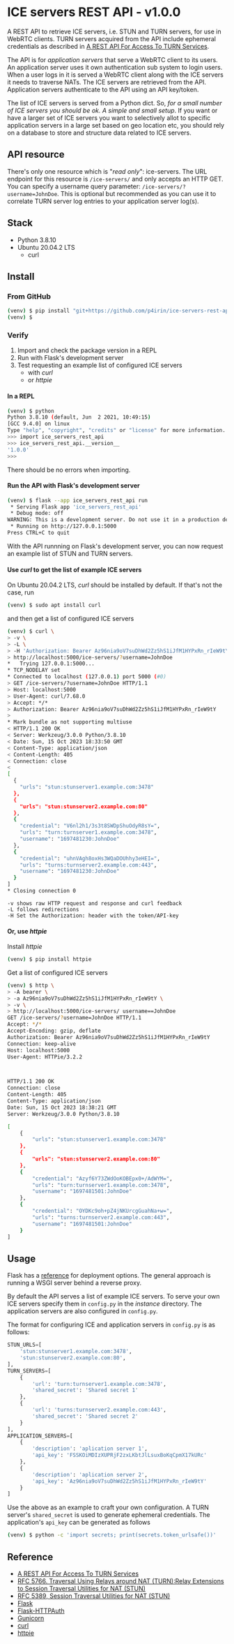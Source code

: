 # ICE servers REST API - v1.0.0

A REST API to retrieve ICE servers, i.e. STUN and TURN servers, for use in WebRTC clients. TURN servers acquired from the API include ephemeral credentials as described in [A REST API For Access To TURN Services](https://datatracker.ietf.org/doc/html/draft-uberti-behave-turn-rest-00).

The API is for _application servers_ that serve a WebRTC client to its users. An application server uses it own authentication sub system to login users. When a user logs in it is served a WebRTC client along with the ICE servers it needs to traverse NATs. The ICE servers are retrieved from the API. Application servers authenticate to the API using an API key/token.

The list of ICE servers is served from a Python dict. So, _for a small number of ICE servers you should be ok. A simple and small setup_. If you want or have a larger set of ICE servers you want to selectively allot to specific application servers in a large set based on geo location etc, you should rely on a database to store and structure data related to ICE servers.

## API resource

There's only one resource which is "_read only_": ice-servers. The URL endpoint for this resource is `/ice-servers/` and only accepts an HTTP GET. You can specify a username query parameter: `/ice-servers/?username=JohnDoe`. This is optional but recommended as you can use it to correlate TURN server log entries to your application server log(s).

## Stack

- Python 3.8.10
- Ubuntu 20.04.2 LTS
  - curl

## Install

### From GitHub

```bash
(venv) $ pip install "git+https://github.com/p4irin/ice-servers-rest-api.git"
(venv) $
```
### Verify

1. Import and check the package version in a REPL
1. Run with Flask's development server
1. Test requesting an example list of configured ICE servers
    - with _curl_
    - or _httpie_

#### In a REPL

```BASH
(venv) $ python
Python 3.8.10 (default, Jun  2 2021, 10:49:15) 
[GCC 9.4.0] on linux
Type "help", "copyright", "credits" or "license" for more information.
>>> import ice_servers_rest_api
>>> ice_servers_rest_api.__version__
'1.0.0'
>>>
```
There should be no errors when importing.

#### Run the API with Flask's development server

```bash
(venv) $ flask --app ice_servers_rest_api run
 * Serving Flask app 'ice_servers_rest_api'
 * Debug mode: off
WARNING: This is a development server. Do not use it in a production deployment. Use a production WSGI server instead.
 * Running on http://127.0.0.1:5000
Press CTRL+C to quit
```

With the API runnning on Flask's development server, you can now request an example list of STUN and TURN servers.

#### Use _curl_ to get the list of example ICE servers

On Ubuntu 20.04.2 LTS, _curl_ should be installed by default. If that's not the case, run

```bash
(venv) $ sudo apt install curl
```

and then get a list of configured ICE servers

```bash
(venv) $ curl \
> -v \
> -L \
> -H 'Authorization: Bearer Az96nia9oV7suDhWd2Zz5hS1iJfM1HYPxRn_rIeW9tY' \
> http://localhost:5000/ice-servers/?username=JohnDoe
*   Trying 127.0.0.1:5000...
* TCP_NODELAY set
* Connected to localhost (127.0.0.1) port 5000 (#0)
> GET /ice-servers/?username=JohnDoe HTTP/1.1
> Host: localhost:5000
> User-Agent: curl/7.68.0
> Accept: */*
> Authorization: Bearer Az96nia9oV7suDhWd2Zz5hS1iJfM1HYPxRn_rIeW9tY
> 
* Mark bundle as not supporting multiuse
< HTTP/1.1 200 OK
< Server: Werkzeug/3.0.0 Python/3.8.10
< Date: Sun, 15 Oct 2023 18:33:50 GMT
< Content-Type: application/json
< Content-Length: 405
< Connection: close
< 
[
  {
    "urls": "stun:stunserver1.example.com:3478"
  },
  {
    "urls": "stun:stunserver2.example.com:80"
  },
  {
    "credential": "V6nl2h1/3s3t8SWDpShuOdyR8sY=",
    "urls": "turn:turnserver1.example.com:3478",
    "username": "1697481230:JohnDoe"
  },
  {
    "credential": "uhnVAgh8oxHs3WQaDOUhhy3eHEI=",
    "urls": "turns:turnserver2.example.com:443",
    "username": "1697481230:JohnDoe"
  }
]
* Closing connection 0
```

```
-v shows raw HTTP request and response and curl feedback
-L follows redirections
-H Set the Authorization: header with the token/API-key
```
#### Or, use _httpie_

Install _httpie_

```bash
(venv) $ pip install httpie
```

Get a list of configured ICE servers

```bash
(venv) $ http \
> -A bearer \
> -a Az96nia9oV7suDhWd2Zz5hS1iJfM1HYPxRn_rIeW9tY \
> -v \
> http://localhost:5000/ice-servers/ username==JohnDoe
GET /ice-servers/?username=JohnDoe HTTP/1.1
Accept: */*
Accept-Encoding: gzip, deflate
Authorization: Bearer Az96nia9oV7suDhWd2Zz5hS1iJfM1HYPxRn_rIeW9tY
Connection: keep-alive
Host: localhost:5000
User-Agent: HTTPie/3.2.2



HTTP/1.1 200 OK
Connection: close
Content-Length: 405
Content-Type: application/json
Date: Sun, 15 Oct 2023 18:38:21 GMT
Server: Werkzeug/3.0.0 Python/3.8.10

[
    {
        "urls": "stun:stunserver1.example.com:3478"
    },
    {
        "urls": "stun:stunserver2.example.com:80"
    },
    {
        "credential": "Azyf6Y73ZWdOoKOBEpx0+/AdWYM=",
        "urls": "turn:turnserver1.example.com:3478",
        "username": "1697481501:JohnDoe"
    },
    {
        "credential": "OYDKc9oh+pZ4jNKUrcgGuahNa+w=",
        "urls": "turns:turnserver2.example.com:443",
        "username": "1697481501:JohnDoe"
    }
]
```

## Usage

Flask has a [reference](https://flask.palletsprojects.com/en/3.0.x/deploying/) for deployment options. The general approach is running a WSGI server behind a reverse proxy.

By default the API serves a list of example ICE servers.
To serve your own ICE servers specify them in `config.py` in the _instance_ directory. The application servers are also configured in `config.py`.

The format for configuring ICE and application servers in `config.py` is as follows:

```python
STUN_URLS=[
    'stun:stunserver1.example.com:3478',
    'stun:stunserver2.example.com:80',
],
TURN_SERVERS=[
    {
        'url': 'turn:turnserver1.example.com:3478',
        'shared_secret': 'Shared secret 1'
    },
    {
        'url': 'turns:turnserver2.example.com:443',
        'shared_secret': 'Shared secret 2'
    }
],
APPLICATION_SERVERS=[
    {
        'description': 'aplication server 1',
        'api_key': 'FSSKOiMDIzXUPRjF2zxLKbtJlLsuxBoKqCpmX17kURc'
    },
    {
        'description': 'aplication server 2',
        'api_key': 'Az96nia9oV7suDhWd2Zz5hS1iJfM1HYPxRn_rIeW9tY'
    }            
]
```

Use the above as an example to craft your own configuration.
A TURN server's `shared_secret` is used to generate ephemeral credentials. The application's `api_key` can be generated as follows

```bash
(venv) $ python -c 'import secrets; print(secrets.token_urlsafe())'
```

## Reference

- [A REST API For Access To TURN Services](https://datatracker.ietf.org/doc/html/draft-uberti-behave-turn-rest-00)
- [RFC 5766. Traversal Using Relays around NAT (TURN):Relay Extensions to Session Traversal Utilities for NAT (STUN)](https://datatracker.ietf.org/doc/html/rfc5766)
- [RFC 5389, Session Traversal Utilities for NAT (STUN)](https://datatracker.ietf.org/doc/html/rfc5389#section-10.2)
- [Flask](https://flask.palletsprojects.com/en/3.0.x/)
- [Flask-HTTPAuth](https://flask-httpauth.readthedocs.io/en/latest/)
- [Gunicorn](https://gunicorn.org/)
- [curl](https://curl.se/docs/manpage.html)
- [httpie](https://httpie.io/)
